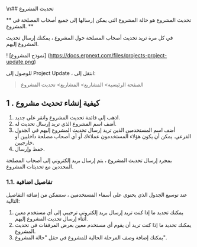 \n## تحديث المشروع

** تحديث المشروع هو حالة المشروع التي يمكن إرسالها إلى جميع أصحاب المصلحة في المشروع. **

في كل مرة تريد تحديث أصحاب المصلحة حول المشروع ، يمكنك إرسال تحديث المشروع إليهم.

! [نموذج المشروع] (https://docs.erpnext.com/files/projects-project-update.png)

للوصول إلى Project Update ، انتقل إلى:

> الصفحة الرئيسية> المشاريع> المشاريع> تحديث المشروع

## 1 \. كيفية إنشاء تحديث مشروع

1. اذهب إلى قائمة تحديث المشروع وانقر على جديد.
2. أضف اسم المشروع الذي تريد إرسال تحديث له.
3. أضف اسم المستخدمين الذين تريد إرسال تحديث المشروع إليهم في الجدول الفرعي. يمكن أن يكون هؤلاء المستخدمون عملاءك أو أي أصحاب مصلحة داخليين أو خارجيين.
4. حفظ وإرسال.

بمجرد إرسال تحديث المشروع ، يتم إرسال بريد إلكتروني إلى أصحاب المصلحة المحددين مع تحديثات المشروع.

### 1.1. تفاصيل اضافية

عند توسيع الجدول الذي يحتوي على أسماء المستخدمين ، ستتمكن من إضافة التفاصيل التالية:

1. يمكنك تحديد ما إذا كنت تريد إرسال بريد إلكتروني ترحيبي إلى أي مستخدم معين أثناء إرسال تحديث المشروع إليهم.
2. يمكنك تحديد ما إذا كنت تريد أن يقوم أي مستخدم معين بعرض المرفقات في تحديث المشروع.
3. يمكنك إضافة وصف المرحلة الحالية للمشروع في حقل "حالة المشروع".